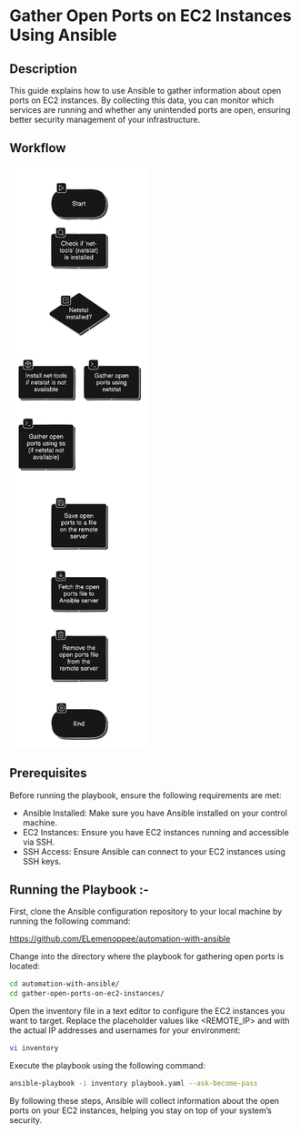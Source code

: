 # Gather Open Ports on EC2 Instances Using Ansible

## Description

This guide explains how to use Ansible to gather information about open ports on EC2 instances. By collecting this data, you can monitor which services are running and whether any unintended ports are open, ensuring better security management of your infrastructure.

## Workflow

![alt text](diagram-export-9-27-2024-11_01_41-AM.png)

## Prerequisites

Before running the playbook, ensure the following requirements are met:

+ Ansible Installed: Make sure you have Ansible installed on your control machine.
+ EC2 Instances: Ensure you have EC2 instances running and accessible via SSH.
+ SSH Access: Ensure Ansible can connect to your EC2 instances using SSH keys.

## Running the Playbook :-

First, clone the Ansible configuration repository to your local machine by running the following command:

https://github.com/ELemenoppee/automation-with-ansible

Change into the directory where the playbook for gathering open ports is located:

```bash
cd automation-with-ansible/
cd gather-open-ports-on-ec2-instances/
```

Open the inventory file in a text editor to configure the EC2 instances you want to target. Replace the placeholder values like <REMOTE_IP> and <username> with the actual IP addresses and usernames for your environment:

```bash
vi inventory
```

Execute the playbook using the following command:

```bash
ansible-playbook -i inventory playbook.yaml --ask-become-pass
```

By following these steps, Ansible will collect information about the open ports on your EC2 instances, helping you stay on top of your system’s security.
